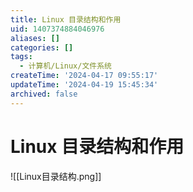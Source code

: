 ```yaml
---
title: Linux 目录结构和作用
uid: 1407374884046976
aliases: []
categories: []
tags:
  - 计算机/Linux/文件系统
createTime: '2024-04-17 09:55:17'
updateTime: '2024-04-19 15:45:34'
archived: false
---
```


# Linux 目录结构和作用

![[Linux目录结构.png]]
